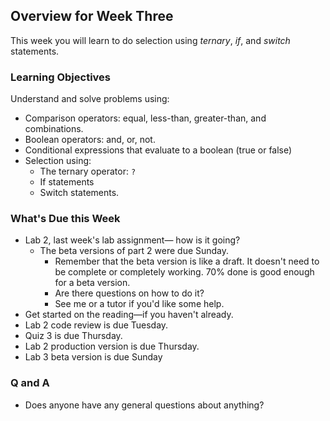 ## Overview for Week Three

This week you will learn to do selection using *ternary*, *if*, and *switch* statements.

### Learning Objectives

Understand and solve problems using:

- Comparison operators: equal, less-than, greater-than, and combinations.
- Boolean operators: and, or, not.
- Conditional expressions that evaluate to a boolean (true or false)
- Selection using:
  - The ternary operator: `?`
  - If statements
  - Switch statements.

### What's Due this Week

- Lab 2, last week's lab assignment&mdash; how is it going?
  - The beta versions of part 2 were due Sunday. 
    - Remember that the beta version is like a draft. It doesn't need to be complete or completely working. 70% done is good enough for a beta version.
    - Are there questions on how to do it?
    - See me or a tutor if you'd like some help.
- Get started on the reading&mdash;if you haven't already.  
- Lab 2 code review is due Tuesday.
- Quiz 3 is due Thursday.
- Lab 2 production version is due Thursday.
- Lab 3 beta version is due Sunday

### Q and A

- Does anyone have any general questions about anything?




## 
